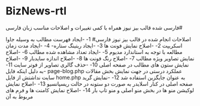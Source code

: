 # BizNews-rtl
فارسی شده قالب بیز نیوز همراه با کمی تغییرات و اصلاحات مناسب زبان فارسی# 

اصلاحات انجام شده در قالب بیز نیوز فارسی#
1- -ایجاد فهرست مطالب به وسیله جاوا اسکریپت 
2- -اصلاح نمایش فونت ها
3- -ایجاد ریتینگ ستاره-
4- -ایجاد مدت زمان مطالعه با توجه به استاندارد مدیوم
5- -ایجاد تعداد مشاهده شده مطالب
6- -اصلاح نمایش تصاویر ویژه مطالب
7- -اصلاح رنگ فونت ها 
8- -اصلاح اندازه سایدبار
9- -اصلاح نمایش ستون های مطالب در صفحه اصلی
10- -حذف گالری تصاویر از فوتر سایت
11- -به دلیل اینکه فایل  page-blog.php عملکرد درستی در جهت نمایش بخش مقالات سایت نداشتش از فایل home.php به عنوان جایگزین استفاده شد
12- -نمایش گرید صفحه اصلی در کنار اسلایدر به صورت دو ستونه در حالت ریسپانسیو
13- -اصلاح نمایش لوکیشن منو ها در بخش منو اصلی و منو تاپ بار
14- -اصلاح نمایش کامنت ها و فرم های مربوط به آن